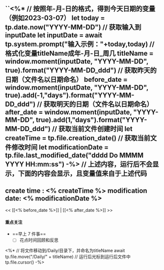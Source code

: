 ``<%*
// 按照年-月-日的格式，得到今天日期的变量（例如2023-03-07）
let today = tp.date.now("YYYY-MM-DD")
// 获取输入到inputDate
let inputDate = await tp.system.prompt("输入示例："+today,today)
// 格式化变量titleName成年-月-日_周几
titleName = window.moment(inputDate, "YYYY-MM-DD", true).format("YYYY-MM-DD_ddd")
// 获取昨天的日期（文件名以日期命名）
before_date = window.moment(inputDate, "YYYY-MM-DD", true).add(-1,"days").format("YYYY-MM-DD_ddd")
// 获取明天的日期（文件名以日期命名）
after_date = window.moment(inputDate, "YYYY-MM-DD", true).add(1,"days").format("YYYY-MM-DD_ddd")
// 获取当前文件创建时间
let createTime = tp.file.creation_date()
// 获取当前文件修改时间
let modificationDate = tp.file.last_modified_date("dddd Do MMMM YYYY HH:mm:ss")
-%>
// 上述内容，运行后不会显示，下面的内容会显示，且变量值来自于上述代码
---
create time : <% createTime %>
modification date: <% modificationDate %>
---

<< [[<% before_date %>]] | [[<% after_date %>]] >>

#### 重点关注
-  ==早上 7 件事==
    - [ ] 花点时间回顾和反思

<%*
// 将文件移动到/Daily/目录下，并命名为titleName
await tp.file.move("/Daily/" + titleName)
// 运行后光标到运行后文件中
tp.file.cursor()
-%>